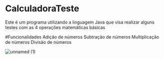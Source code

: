 # CalculadoraTeste
Este é um programa utilizando a linguagem Java que visa realizar alguns testes com as 4 operações matemáticas básicas

#Funcionalidades
Adição de números
Subtração de números
Multiplicação de números
Divisão de números 

![unnamed (1)](https://github.com/MathJorge23/CalculadoraTeste/assets/108235675/e3b0c2ec-efae-4f10-ad69-09f5ff4aef0b)
